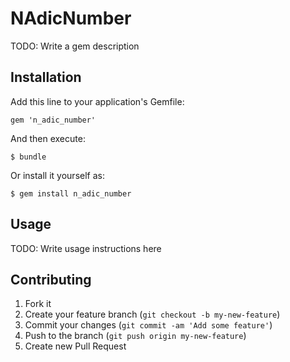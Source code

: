 # NAdicNumber

TODO: Write a gem description

## Installation

Add this line to your application's Gemfile:

    gem 'n_adic_number'

And then execute:

    $ bundle

Or install it yourself as:

    $ gem install n_adic_number

## Usage

TODO: Write usage instructions here

## Contributing

1. Fork it
2. Create your feature branch (`git checkout -b my-new-feature`)
3. Commit your changes (`git commit -am 'Add some feature'`)
4. Push to the branch (`git push origin my-new-feature`)
5. Create new Pull Request
